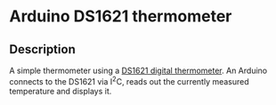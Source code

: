 # Arduino DS1621 thermometer

## Description
A simple thermometer using a [DS1621 digital thermometer](https://pdfserv.maximintegrated.com/en/ds/DS1621.pdf).
An Arduino connects to the DS1621 via I<sup>2</sup>C, reads out the currently measured temperature and displays it.
